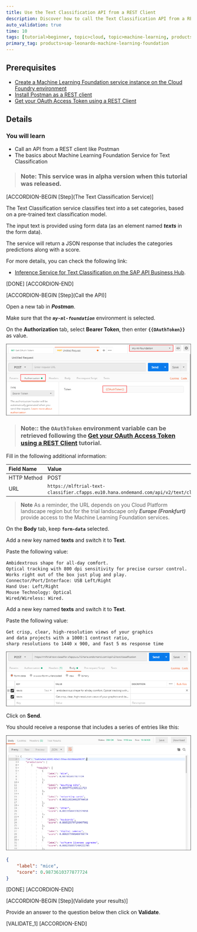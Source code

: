 ```yaml
---
title: Use the Text Classification API from a REST Client
description: Discover how to call the Text Classification API from a REST Client like Postman
auto_validation: true
time: 10
tags: [tutorial>beginner, topic>cloud, topic>machine-learning, products>sap-cloud-platform, products>sap-cloud-platform-for-the-cloud-foundry-environment]
primary_tag: products>sap-leonardo-machine-learning-foundation
---
```


## Prerequisites
 - [Create a Machine Learning Foundation service instance on the Cloud Foundry environment](https://developers.sap.com/tutorials/cp-mlf-create-instance.html)
 - [Install Postman as a REST client](https://developers.sap.com/tutorials/api-tools-postman-install.html)
 - [Get your OAuth Access Token using a REST Client](https://developers.sap.com/tutorials/cp-mlf-rest-generate-oauth-token.html)

## Details
### You will learn
  - Call an API from a REST client like Postman
  - The basics about Machine Learning Foundation Service for Text Classification

> ### **Note:** This service was in alpha version when this tutorial was released.

[ACCORDION-BEGIN [Step](The Text Classification Service)]

The Text Classification service classifies text into a set categories, based on a pre-trained text classification model.

The input text is provided using form data (as an element named ***texts*** in the form data).

The service will return a JSON response that includes the categories predictions along with a score.

For more details, you can check the following link:

 - [Inference Service for Text Classification on the SAP API Business Hub](https://api.sap.com/api/text_classifier_api/resource).

[DONE]
[ACCORDION-END]

[ACCORDION-BEGIN [Step](Call the API)]

Open a new tab in ***Postman***.

Make sure that the ***`my-ml-foundation`*** environment is selected.

On the **Authorization** tab, select **Bearer Token**, then enter **`{{OAuthToken}}`** as value.

![Postman](01.png)

> ### **Note:**: the **`OAuthToken`** environment variable can be retrieved following the [Get your OAuth Access Token using a REST Client](https://developers.sap.com/tutorials/cp-mlf-rest-generate-oauth-token.html) tutorial.

Fill in the following additional information:

Field Name               | Value
:----------------------- | :--------------
<nobr>HTTP Method</nobr> | POST
<nobr>URL<nobr>          | <nobr>`https://mlftrial-text-classifier.cfapps.eu10.hana.ondemand.com/api/v2/text/classification`</nobr>

> **Note** As a reminder, the URL depends on you Cloud Platform landscape region but for the trial landscape only ***Europe (Frankfurt)*** provide access to the Machine Learning Foundation services.

On the **Body** tab, keep **`form-data`** selected.

Add a new key named **texts** and switch it to **Text**.

Paste the following value:

```text
Ambidextrous shape for all-day comfort.
Optical tracking with 800 dpi sensitivity for precise cursor control.
Works right out of the box just plug and play.
Connector/Port/Interface: USB Left/Right
Hand Use: Left/Right
Mouse Technology: Optical
Wired/Wireless: Wired.
```

Add a new key named **texts** and switch it to **Text**.

Paste the following value:

```text
Get crisp, clear, high-resolution views of your graphics
and data projects with a 1000:1 contrast ratio,
sharp resolutions to 1440 x 900, and fast 5 ms response time
```

![Postman](02.png)

Click on **Send**.

You should receive a response that includes a series of entries like this:

![Postman](03.png)

```json
{
    "label": "mice",
    "score": 0.9873610377877724
}
```

[DONE]
[ACCORDION-END]

[ACCORDION-BEGIN [Step](Validate your results)]

Provide an answer to the question below then click on **Validate**.

[VALIDATE_1]
[ACCORDION-END]
